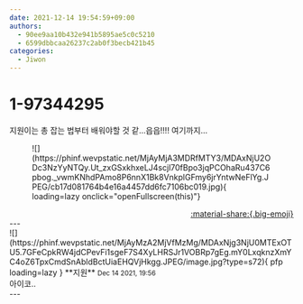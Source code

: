 ```yaml
---
date: 2021-12-14 19:54:59+09:00
authors:
  - 90ee9aa10b432e941b5895ae5c0c5210
  - 6599dbbcaa26237c2ab0f3becb421b45
categories:
  - Jiwon
---
```


# 1-97344295

<div class="post-container" markdown="1">
<div class="content-container md-sidebar__scrollwrap" markdown="1">

지원이는 총 잡는 법부터 배워야할 것 같...읍읍!!!! 여기까지...
<figure markdown="1">
![](https://phinf.wevpstatic.net/MjAyMjA3MDRfMTY3/MDAxNjU2ODc3NzYyNTQy.Ut_zxGSxkhxeLJ4scjl70fBpo3jqPCOhaRu437C6pbog._vwmKNhdPAmo8P6nnX1Bk8VnkplGFmy6jrYntwNeFlYg.JPEG/cb17d081764b4e16a4457dd6fc7106bc019.jpg){ loading=lazy onclick="openFullscreen(this)"}
</figure>


</div>
</div>

<div style="text-align: right;" markdown="1">
<a href="https://weverse.io/fromis9/fanpost/1-97344295" style="text-align: right;">:material-share:{.big-emoji}</a>
</div>
---

<div class="comments-container md-sidebar__scrollwrap" markdown="1">
<div class="comment" markdown="1">
<div class='id-container' markdown="1">
![](https://phinf.wevpstatic.net/MjAyMzA2MjVfMzMg/MDAxNjg3NjU0MTExOTU5.7GFeCpkRW4jdCPevFi1sgeF7S4XyLHRSJr1VOBRp7gEg.mY0LxqknzXmYC4oZ6TpxCmdSnAbldBctUiaEHQVjHkgg.JPEG/image.jpg?type=s72){ pfp loading=lazy }
**<span class="artist">지원</span>** <small>Dec 14 2021, 19:56</small><br>
</div>
<div class='comment-body' markdown="1">
아이코..
</div>
</div>
</div>
---
